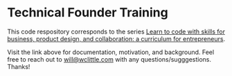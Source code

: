 # Technical Founder Training

This code respository corresponds to the series [Learn to code with skills for business, product design, and collaboration: a curriculum for entrepreneurs](https://satchel.works/@wclittle/learn-to-code-as-an-entrepreneur).

Visit the link above for documentation, motivation, and background. Feel free to reach out to will@wclittle.com with any questions/sugggestions. Thanks!

